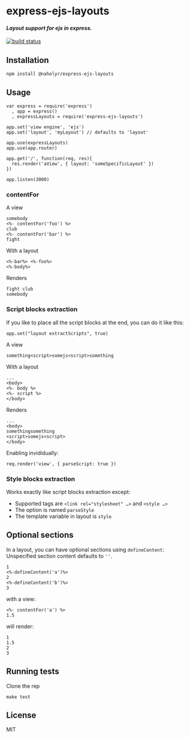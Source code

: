 

# express-ejs-layouts

#### *Layout support for ejs in express.*

[![build status](https://secure.travis-ci.org/Soarez/express-ejs-layouts.png)](http://travis-ci.org/Soarez/express-ejs-layouts)

## Installation
    npm install @naholyr/express-ejs-layouts

## Usage
    var express = require('express')
      , app = express()
      , expressLayouts = require('express-ejs-layouts')
    
    app.set('view engine', 'ejs')
    app.set('layout', 'myLayout') // defaults to 'layout'     

    app.use(expressLayouts)
    app.use(app.router)
    
    app.get('/', function(req, res){
      res.render('aView', { layout: 'someSpecificLayout' })
    })

    app.listen(3000)

### contentFor

A view

    somebody
    <%- contentFor('foo') %>
    club
    <%- contentFor('bar') %>
    fight

With a layout

    <%-bar%> <%-foo%>
    <%-body%>

Renders

    fight club
    somebody

### Script blocks extraction

If you like to place all the script blocks at the end, you can do it like this:

    app.set("layout extractScripts", true)

A view

    something<script>somejs<script>something

With a layout

    ...
    <body>
    <%- body %>
    <%- script %>
    </body>

Renders

    ...
    <body>
    somethingsomething
    <script>somejs<script>
    </body>

Enabling invididually:

    req.render('view', { parseScript: true })

### Style blocks extraction

Works exactly like script blocks extraction except:

* Supported tags are ``<link rel="stylesheet" …>`` and ``<style …>``
* The option is named ``parseStyle``
* The template variable in layout is ``style``

## Optional sections

In a layout, you can have optional sections using `defineContent`:
Unspecified section content defaults to `''`.


    1
    <%-defineContent('a')%>
    2
    <%-defineContent('b')%>
    3

with a view:

    <%- contentFor('a') %>
    1.5

will render:

    1
    1.5
    2
    3

## Running tests
Clone the rep

    make test

## License

MIT

